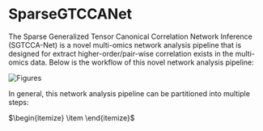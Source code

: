 # SparseGTCCANet

The Sparse Generalized Tensor Canonical Correlation Network Inference (SGTCCA-Net) is a novel multi-omics network analysis pipeline that is designed for extract higher-order/pair-wise correlation exists in the multi-omics data. Below is the workflow of this novel network analysis pipeline:


![Figures](https://user-images.githubusercontent.com/36642788/221464373-dcc8d03d-b410-484c-9d0f-1d3c89028d20.png)

In general, this network analysis pipeline can be partitioned into multiple steps:

$\begin{itemize}
\item
\end{itemize}$
